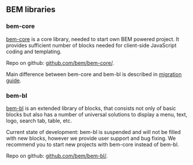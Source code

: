 ## BEM libraries

### bem-core
[bem-core](http://bem.info/libs/bem-core/) is a core library, needed to start own BEM powered project. It provides sufficient number of blocks needed for client-side JavaScript coding and templating.

Repo on github: [github.com/bem/bem-core/](http://github.com/bem/bem-core/).

Main difference between bem-core and bem-bl is described in [migration guide](http://bem.info/libs/bem-core/1.1.0/migration/).

### bem-bl

[bem-bl](http://bem.github.io/bem-bl/index.en.html) is an extended library of blocks, that consists not only of basic blocks but also has a number of universal solutions to display a menu, text, logo, search tab, table, etc.

Current state of development: bem-bl is suspended and will not be filled with new blocks, however we provide user support and bug fixing. We recommend you to start new projects with bem-core instead of bem-bl.

Repo on github: [github.com/bem/bem-bl/](http://github.com/bem/bem-bl/).
